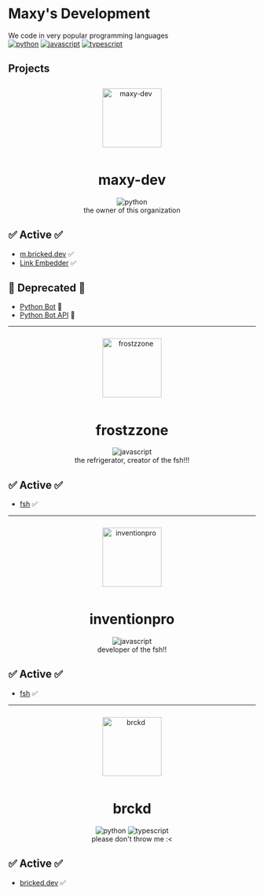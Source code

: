 # Maxy's Development
We code in very popular programming languages \
[![python](https://img.shields.io/badge/-python-3776AB?logo=python&logoColor=white&style=for-the-badge)](https://python.org) 
[![javascript](https://img.shields.io/badge/-javascript-yellow?logo=javascript&logoColor=white&style=for-the-badge)](https://nodejs.org/en)
[![typescript](https://img.shields.io/badge/-typesrcipt-3178C6?logo=typescript&logoColor=white&style=for-the-badge)](https://www.typescriptlang.org/)

## Projects

<p align="center">
  <img src="https://cdn.discordapp.com/attachments/843562496543817781/1152275948033552465/M9DFmyyZvcz6.png" alt="maxy-dev" height="120" vspace="10">
</p>
<h1 align="center">maxy-dev</h1>
<p align="center"><img src="https://img.shields.io/badge/-python-3776AB?logo=python&logoColor=white&style=for-the-badge" alt="python"><br>the owner of this organization</p>

## ✅ Active ✅
- [m.bricked.dev](https://m.bricked.dev/) ✅
- [Link Embedder](https://github.com/maxy-devs/embedlink) ✅

## 🛑 Deprecated 🛑
- [Python Bot](https://github.com/maxy-devs/pythonbot) 🛑
- [Python Bot API](https://github.com/maxy-devs/pythonbotapi) 🛑

<hr>

<p align="center">
  <img src="https://cdn.discordapp.com/avatars/712342308565024818/de303e328bd2bd02d1de562c8f39ab42.webp?size=1024&width=0&height=225" alt="frostzzone" height="120" vspace="10">
</p>
<h1 align="center">frostzzone</h1>
<p align="center"><img src="https://img.shields.io/badge/-javascript-yellow?logo=javascript&logoColor=white&style=for-the-badge" alt="javascript"><br>the refrigerator, creator of the fsh!!!</p>

## ✅ Active ✅
- [fsh](https://fsh.plus/) ✅

<hr>

<p align="center">
  <img src="https://avatars.githubusercontent.com/u/109528211?v=4" alt="inventionpro" height="120" vspace="10">
</p>
<h1 align="center">inventionpro</h1>
<p align="center"><img src="https://img.shields.io/badge/-javascript-yellow?logo=javascript&logoColor=white&style=for-the-badge" alt="javascript"><br>developer of the fsh!!</p>

## ✅ Active ✅
- [fsh](https://fsh.plus/) ✅

<hr>

<p align="center">
  <img src="https://avatars.githubusercontent.com/u/92804487?v=4" alt="brckd" height="120" vspace="10">
</p>
<h1 align="center">brckd</h1>
<p align="center"><img src="https://img.shields.io/badge/-python-3776AB?logo=python&logoColor=white&style=for-the-badge" alt="python"> <img src="https://img.shields.io/badge/-typesrcipt-3178C6?logo=typescript&logoColor=white&style=for-the-badge" alt="typescript"><br>please don't throw me :<</p>

## ✅ Active ✅
- [bricked.dev](https://bricked.dev/) ✅
